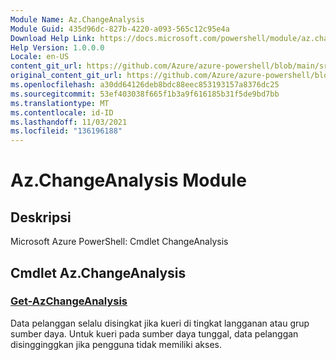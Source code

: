 ```yaml
---
Module Name: Az.ChangeAnalysis
Module Guid: 435d96dc-827b-4220-a093-565c12c95e4a
Download Help Link: https://docs.microsoft.com/powershell/module/az.changeanalysis
Help Version: 1.0.0.0
Locale: en-US
content_git_url: https://github.com/Azure/azure-powershell/blob/main/src/ChangeAnalysis/help/Az.ChangeAnalysis.md
original_content_git_url: https://github.com/Azure/azure-powershell/blob/main/src/ChangeAnalysis/help/Az.ChangeAnalysis.md
ms.openlocfilehash: a30dd64126deb8bdc88eec853193157a8376dc25
ms.sourcegitcommit: 53ef403038f665f1b3a9f616185b31f5de9bd7bb
ms.translationtype: MT
ms.contentlocale: id-ID
ms.lasthandoff: 11/03/2021
ms.locfileid: "136196188"
---
```

# Az.ChangeAnalysis Module
## Deskripsi
Microsoft Azure PowerShell: Cmdlet ChangeAnalysis

## Cmdlet Az.ChangeAnalysis
### [Get-AzChangeAnalysis](Get-AzChangeAnalysis.md)
Data pelanggan selalu disingkat jika kueri di tingkat langganan atau grup sumber daya.
Untuk kueri pada sumber daya tunggal, data pelanggan disingginggkan jika pengguna tidak memiliki akses.

